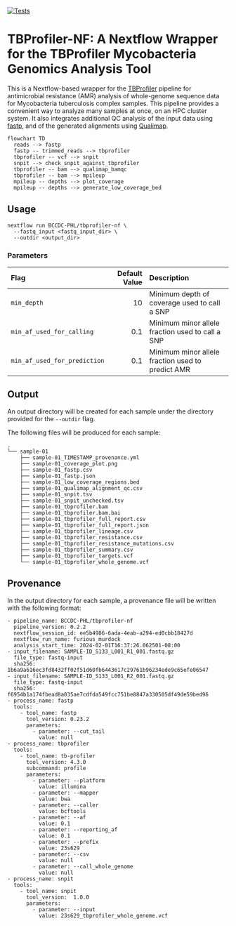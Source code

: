 [![Tests](https://github.com/BCCDC-PHL/tbprofiler-nf/actions/workflows/tests.yml/badge.svg)](https://github.com/BCCDC-PHL/tbprofiler-nf/actions/workflows/tests.yml)

# TBProfiler-NF: A Nextflow Wrapper for the TBProfiler Mycobacteria Genomics Analysis Tool

This is a Nextflow-based wrapper for the [TBProfiler](https://github.com/jodyphelan/TBProfiler) pipeline for antimicrobial resistance (AMR)
analysis of whole-genome sequence data for Mycobacteria tuberculosis complex samples. This pipeline provides a convenient way to analyze
many samples at once, on an HPC cluster system. It also integrates additional QC analysis of the input data using [fastp](https://github.com/OpenGene/fastp),
and of the generated alignments using [Qualimap](https://github.com/scchess/Qualimap).

```mermaid
flowchart TD
  reads --> fastp
  fastp -- trimmed_reads --> tbprofiler
  tbprofiler -- vcf --> snpit
  snpit --> check_snpit_against_tbprofiler
  tbprofiler -- bam --> qualimap_bamqc
  tbprofiler -- bam --> mpileup
  mpileup -- depths --> plot_coverage
  mpileup -- depths --> generate_low_coverage_bed
```

## Usage

```
nextflow run BCCDC-PHL/tbprofiler-nf \
  --fastq_input <fastq_input_dir> \
  --outdir <output_dir>
```

### Parameters

| Flag                         | Default Value | Description                                       |
|:-----------------------------|--------------:|:--------------------------------------------------|
| `min_depth`                  |            10 | Minimum depth of coverage used to call a SNP      |
| `min_af_used_for_calling`    |           0.1 | Minimum minor allele fraction used to call a SNP  |
| `min_af_used_for_prediction` |           0.1 | Minimum minor allele fraction used to predict AMR |


## Output

An output directory will be created for each sample under the directory provided for the `--outdir` flag.

The following files will be produced for each sample:

```
.
└── sample-01
    ├── sample-01_TIMESTAMP_provenance.yml
    ├── sample-01_coverage_plot.png
    ├── sample-01_fastp.csv
    ├── sample-01_fastp.json
    ├── sample-01_low_coverage_regions.bed
    ├── sample-01_qualimap_alignment_qc.csv
    ├── sample-01_snpit.tsv
    ├── sample-01_snpit_unchecked.tsv
    ├── sample-01_tbprofiler.bam
    ├── sample-01_tbprofiler.bam.bai
    ├── sample-01_tbprofiler_full_report.csv
    ├── sample-01_tbprofiler_full_report.json
    ├── sample-01_tbprofiler_lineage.csv
    ├── sample-01_tbprofiler_resistance.csv
    ├── sample-01_tbprofiler_resistance_mutations.csv
    ├── sample-01_tbprofiler_summary.csv
    ├── sample-01_tbprofiler_targets.vcf
    └── sample-01_tbprofiler_whole_genome.vcf
```


## Provenance

In the output directory for each sample, a provenance file will be written with the following format:
```
- pipeline_name: BCCDC-PHL/tbprofiler-nf
  pipeline_version: 0.2.2
  nextflow_session_id: ee5b4986-6ada-4eab-a294-ed0cbb18427d
  nextflow_run_name: furious_murdock
  analysis_start_time: 2024-02-01T16:37:26.062501-08:00
- input_filename: SAMPLE-ID_S133_L001_R1_001.fastq.gz
  file_type: fastq-input
  sha256: 1b6a9a616ec3fd8432ff02f51d60fb6443617c29761b96234ede9c65efe06547
- input_filename: SAMPLE-ID_S133_L001_R2_001.fastq.gz
  file_type: fastq-input
  sha256: f6954b1a174fbead8a035ae7cdfda549fcc751be8847a330505df49de59bed96
- process_name: fastp
  tools:
    - tool_name: fastp
      tool_version: 0.23.2
      parameters:
        - parameter: --cut_tail
          value: null
- process_name: tbprofiler
  tools:
    - tool_name: tb-profiler
      tool_version: 4.3.0
      subcommand: profile
      parameters:
        - parameter: --platform
          value: illumina
        - parameter: --mapper
          value: bwa
        - parameter: --caller
          value: bcftools
        - parameter: --af
          value: 0.1
        - parameter: --reporting_af
          value: 0.1
        - parameter: --prefix
          value: 23s629
        - parameter: --csv
          value: null
        - parameter: --call_whole_genome
          value: null
- process_name: snpit
  tools:
    - tool_name: snpit
      tool_version:  1.0.0
      parameters:
        - parameter: --input
          value: 23s629_tbprofiler_whole_genome.vcf
```

